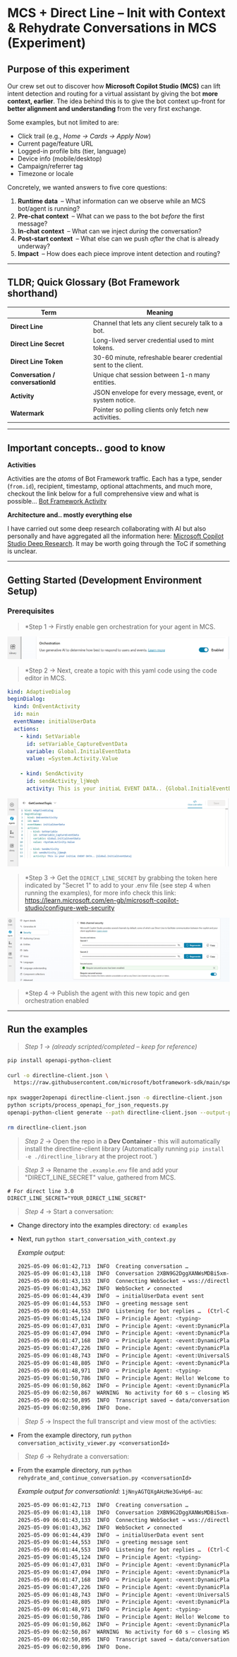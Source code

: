 # MCS + Direct Line – Init with Context & Rehydrate Conversations in MCS (Experiment)

## Purpose of this experiment
Our crew set out to discover how **Microsoft Copilot Studio (MCS)** can lift intent detection and routing for a virtual assistant by giving the bot **more context, earlier**. The idea behind this is to give the bot context up-front for **better alignment and understanding** from the very first exchange.

Some examples, but not limited to are:
- Click trail (e.g., *Home → Cards → Apply Now*)
- Current page/feature URL
- Logged-in profile bits (tier, language)
- Device info (mobile/desktop)
- Campaign/referrer tag
- Timezone or locale

Concretely, we wanted answers to five core questions:

1. **Runtime data** – What information can we observe while an MCS bot/agent is running?  
2. **Pre-chat context** – What can we pass to the bot *before* the first message?  
3. **In-chat context** – What can we inject *during* the conversation?  
4. **Post-start context** – What else can we push *after* the chat is already underway?  
5. **Impact** – How does each piece improve intent detection and routing?

---

## TLDR; Quick Glossary (Bot Framework shorthand)

| Term | Meaning |
|------|---------|
| **Direct Line** | Channel that lets any client securely talk to a bot. |
| **Direct Line Secret** | Long-lived server credential used to mint tokens. |
| **Direct Line Token** | 30-60 minute, refreshable bearer credential sent to the client. |
| **Conversation / conversationId** | Unique chat session between 1-n many entities. |
| **Activity** | JSON envelope for every message, event, or system notice. |
| **Watermark** | Pointer so polling clients only fetch new activities. |

---

## Important concepts.. good to know

**Activities**

Activities are the *atoms* of Bot Framework traffic. Each has a type, sender (`from.id`), recipient, timestamp, optional attachments, and much more, checkout the link below for a full comprehensive view and what is possible...
[Bot Framework Activity](research/00-Bot-Framework-Activity-Object.md)

**Architecture and.. mostly everything else**

I have carried out some deep research collaborating with AI but also personally and have aggregated all the information here: [Microsoft Copilot Studio Deep Research](/research/01-Research.md). It may be worth going through the ToC if something is unclear.

---

## Getting Started (Development Environment Setup)


### Prerequisites

> *Step 1 →  Firstly enable gen orchestration for your agent in MCS.

![Enabling Gen Orchestration in MCS](assets/turning-on-gen-orchestration.png)

> *Step 2 → Next, create a topic with this yaml code using the code editor in MCS.

```yaml
kind: AdaptiveDialog
beginDialog:
  kind: OnEventActivity
  id: main
  eventName: initialUserData
  actions:
    - kind: SetVariable
      id: setVariable_CaptureEventData
      variable: Global.InitialEventData
      value: =System.Activity.Value

    - kind: SendActivity
      id: sendActivity_ljWeqh
      activity: This is your initiaL EVENT DATA.. {Global.InitialEventData}
```

![Topic code](assets/topic-code-editor-contents.png)

> *Step 3 → Get the `DIRECT_LINE_SECRET` by grabbing the token here indicated by "Secret 1" to add to your .env file (see step 4 when running the examples), for more info check this link: https://learn.microsoft.com/en-gb/microsoft-copilot-studio/configure-web-security

![Direct Line for Env](assets/direct-line-for-env.png)


> *Step 4 → Publish the agent with this new topic and gen orchestration enabled

---

## Run the examples

> *Step 1 → (already scripted/completed – keep for reference)*

```bash
pip install openapi-python-client

curl -o directline-client.json \
  https://raw.githubusercontent.com/microsoft/botframework-sdk/main/specs/botframework-protocol/directline-3.0.json

npx swagger2openapi directline-client.json -o directline-client.json
python scripts/process_openapi_for_json_requests.py
openapi-python-client generate --path directline-client.json --output-path ./directline_client

rm directline-client.json
```

> *Step 2* → Open the repo in a **Dev Container** - this will automatically install the directline-client library (Automatically running `pip install -e ./directline_library` at the project root.`)

> *Step 3* → Rename the `.example.env` file and add your "DIRECT_LINE_SECRET" value, gathered from MCS.

```env
# For direct line 3.0
DIRECT_LINE_SECRET="YOUR_DIRECT_LINE_SECRET"
```

> *Step 4* → Start a conversation:
  - Change directory into the examples directory: `cd examples`
  - Next, run `python start_conversation_with_context.py`

    *Example output:*

    ```bash
    2025-05-09 06:01:42,713  INFO  Creating conversation …
    2025-05-09 06:01:43,118  INFO  Conversation 2XBN9G2DggXANWsMDBi5xm-au ready (token expires in 3600 s)
    2025-05-09 06:01:43,133  INFO  Connecting WebSocket → wss://directline.botframework.com/v3/directline/conversations/2XBN9G2DggXANWsMDBi5xm-au/stream?watermark=-&t=<redacted>
    2025-05-09 06:01:43,362  INFO  WebSocket ✔ connected
    2025-05-09 06:01:44,439  INFO  → initialUserData event sent
    2025-05-09 06:01:44,553  INFO  → greeting message sent
    2025-05-09 06:01:44,553  INFO  Listening for bot replies …  (Ctrl-C to quit)
    2025-05-09 06:01:45,124  INFO  ← Principle Agent: <typing>
    2025-05-09 06:01:47,031  INFO  ← Principle Agent: <event:DynamicPlanReceived>
    2025-05-09 06:01:47,094  INFO  ← Principle Agent: <event:DynamicPlanReceivedDebug>
    2025-05-09 06:01:47,168  INFO  ← Principle Agent: <event:DynamicPlanStepTriggered>
    2025-05-09 06:01:47,226  INFO  ← Principle Agent: <event:DynamicPlanStepBindUpdate>
    2025-05-09 06:01:48,743  INFO  ← Principle Agent: <event:UniversalSearchToolTraceData>
    2025-05-09 06:01:48,805  INFO  ← Principle Agent: <event:DynamicPlanStepFinished>
    2025-05-09 06:01:48,971  INFO  ← Principle Agent: <typing>
    2025-05-09 06:01:50,786  INFO  ← Principle Agent: Hello! Welcome to our bank. I am an automated assistant here to help you with your banking needs. How can I assist you …
    2025-05-09 06:01:50,862  INFO  ← Principle Agent: <event:DynamicPlanFinished>
    2025-05-09 06:02:50,867  WARNING  No activity for 60 s — closing WS
    2025-05-09 06:02:50,895  INFO  Transcript saved → data/conversation_activities/2XBN9G2DggXANWsMDBi5xm-au/20250509_060142_2XBN9G2DggXANWsMDBi5xm-au.json
    2025-05-09 06:02:50,896  INFO  Done.
    ```

> *Step 5* → Inspect the full transcript and view most of the activties:
  - From the example directory, run `python conversation_activity_viewer.py <conversationId>`

> *Step 6* → Rehydrate a conversation:
  - From the example directory, run `python rehydrate_and_continue_conversation.py <conversationId>`

    *Example output for conversationId:* `1jNnyAGTQXgAHzNe3GvHp6-au`:

    ```bash
    2025-05-09 06:01:42,713  INFO  Creating conversation …
    2025-05-09 06:01:43,118  INFO  Conversation 2XBN9G2DggXANWsMDBi5xm-au ready (token expires in 3600 s)
    2025-05-09 06:01:43,133  INFO  Connecting WebSocket → wss://directline.botframework.com/v3/directline/conversations/2XBN9G2DggXANWsMDBi5xm-au/stream?watermark=-&t=<redacted>
    2025-05-09 06:01:43,362  INFO  WebSocket ✔ connected
    2025-05-09 06:01:44,439  INFO  → initialUserData event sent
    2025-05-09 06:01:44,553  INFO  → greeting message sent
    2025-05-09 06:01:44,553  INFO  Listening for bot replies …  (Ctrl-C to quit)
    2025-05-09 06:01:45,124  INFO  ← Principle Agent: <typing>
    2025-05-09 06:01:47,031  INFO  ← Principle Agent: <event:DynamicPlanReceived>
    2025-05-09 06:01:47,094  INFO  ← Principle Agent: <event:DynamicPlanReceivedDebug>
    2025-05-09 06:01:47,168  INFO  ← Principle Agent: <event:DynamicPlanStepTriggered>
    2025-05-09 06:01:47,226  INFO  ← Principle Agent: <event:DynamicPlanStepBindUpdate>
    2025-05-09 06:01:48,743  INFO  ← Principle Agent: <event:UniversalSearchToolTraceData>
    2025-05-09 06:01:48,805  INFO  ← Principle Agent: <event:DynamicPlanStepFinished>
    2025-05-09 06:01:48,971  INFO  ← Principle Agent: <typing>
    2025-05-09 06:01:50,786  INFO  ← Principle Agent: Hello! Welcome to our bank. I am an automated assistant here to help you with your banking needs. How can I assist you …
    2025-05-09 06:01:50,862  INFO  ← Principle Agent: <event:DynamicPlanFinished>
    2025-05-09 06:02:50,867  WARNING  No activity for 60 s — closing WS
    2025-05-09 06:02:50,895  INFO  Transcript saved → data/conversation_activities/2XBN9G2DggXANWsMDBi5xm-au/20250509_060142_2XBN9G2DggXANWsMDBi5xm-au.json
    2025-05-09 06:02:50,896  INFO  Done.
    ```